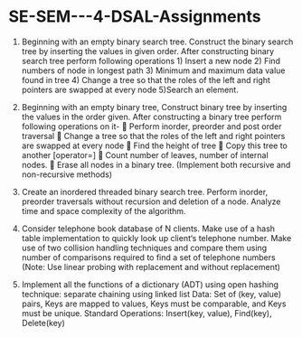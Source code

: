 # SE-SEM---4-DSAL-Assignments

1. Beginning with an empty binary search tree. Construct the binary search tree by
inserting the values in given order. After constructing binary search tree perform
following operations 1) Insert a new node 2) Find numbers of node in longest
path 3) Minimum and maximum data value found in tree 4) Change a tree so that
the roles of the left and right pointers are swapped at every node 5)Search an
element.

2. Beginning with an empty binary tree, Construct binary tree by inserting the values
in the order given. After constructing a binary tree perform following operations
on it-
 Perform inorder, preorder and post order traversal
 Change a tree so that the roles of the left and right pointers are swapped at
every node
 Find the height of tree
 Copy this tree to another [operator=]
 Count number of leaves, number of internal nodes.
 Erase all nodes in a binary tree.
(Implement both recursive and non-recursive methods)

3. Create an inordered threaded binary search tree. Perform inorder, preorder
traversals without recursion and deletion of a node. Analyze time and space
complexity of the algorithm.

4. Consider telephone book database of N clients. Make use of a hash table
implementation to quickly look up client‘s telephone number. Make use of two
collision handling techniques and compare them using number of comparisons
required to find a set of telephone numbers (Note: Use linear probing with
replacement and without replacement)

5. Implement all the functions of a dictionary (ADT) using open hashing technique:
separate chaining using linked list
Data: Set of (key, value) pairs, Keys are mapped to values, Keys must be
comparable, and Keys must be unique. Standard Operations: Insert(key, value),
Find(key), Delete(key)
